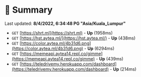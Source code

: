 # 📖 Summary
Last updated: **8/4/2022, 6:34:48 PG "Asia/Kuala_Lumpur"**

- `GET` [https://shrt.ml](https://shrt.ml) - **Up** (1958ms)
- `GET` [https://hst.aytea.ml/](https://hst.aytea.ml/) - **Up** (438ms)
- `GET` [https://color.aytea.ml/4b31d6.png](https://color.aytea.ml/4b31d6.png) - **Up** (6294ms)
- `GET` [https://memeapi.aytea14.repl.co/gimme](https://memeapi.aytea14.repl.co/gimme) - **Up** (439ms)
- `GET` [https://teledrivemy.herokuapp.com/dashboard](https://teledrivemy.herokuapp.com/dashboard) - **Up** (214ms)

